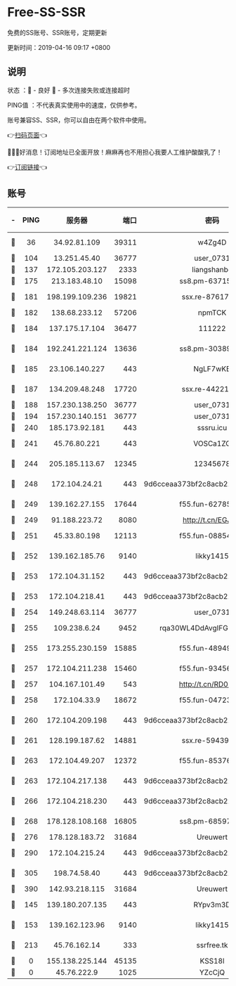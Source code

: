 # Free-SS-SSR

免费的SS账号、SSR账号，定期更新

更新时间：2019-04-16 09:17 +0800

## 说明

状态     ：🙂 - 良好 🙁 - 多次连接失败或连接超时

PING值   ：不代表真实使用中的速度，仅供参考。

账号兼容SS、SSR，你可以自由在两个软件中使用。

👉[扫码页面](https://liesauer.github.io/Free-SS-SSR/)👈

🎉🎉🎉好消息！订阅地址已全面开放！麻麻再也不用担心我要人工维护酸酸乳了！

👉[订阅链接](https://www.liesauer.net/yogurt/subscribe?ACCESS_TOKEN=DAYxR3mMaZAsaqUb)👈

## 账号

|-|PING|服务器|端口|密码|加密方式|区域|
|:----:|:----:|:-----:|-----:|:----:|:----:|:----:|
|🙂|36|34.92.81.109|39311|w4Zg4D|chacha20-ietf|US|
|🙂|104|13.251.45.40|36777|user_0731|chacha20|SG|
|🙂|137|172.105.203.127|2333|liangshanbo|chacha20|JP|
|🙂|175|213.183.48.10|15098|ss8.pm-63715751|rc4-md5|RU|
|🙂|181|198.199.109.236|19821|ssx.re-87617585|aes-256-cfb|US|
|🙂|182|138.68.233.12|57206|npmTCK|rc4-md5|US|
|🙂|184|137.175.17.104|36477|111222|aes-256-cfb|US|
|🙂|184|192.241.221.124|13636|ss8.pm-30389881|aes-256-cfb|US|
|🙂|185|23.106.140.227|443|NgLF7wKB|aes-256-cfb|US|
|🙂|187|134.209.48.248|17720|ssx.re-44221085|aes-256-cfb|US|
|🙂|188|157.230.138.250|36777|user_0731|chacha20|US|
|🙂|194|157.230.140.151|36777|user_0731|chacha20|US|
|🙂|240|185.173.92.181|443|sssru.icu|rc4-md5|RU|
|🙂|241|45.76.80.221|443|VOSCa1ZG|aes-256-cfb|DE|
|🙂|244|205.185.113.67|12345|12345678|aes-256-cfb|US|
|🙂|248|172.104.24.21|443|9d6cceaa373bf2c8acb22e60b6a58be6|aes-256-cfb|US|
|🙂|249|139.162.27.155|17644|f55.fun-62785557|aes-256-cfb|SG|
|🙂|249|91.188.223.72|8080|http://t.cn/EGJIyrl|rc4-md5|RU|
|🙂|251|45.33.80.198|12113|f55.fun-08854609|aes-256-cfb|US|
|🙂|252|139.162.185.76|9140|likky1415|aes-256-cfb|DE|
|🙂|253|172.104.31.152|443|9d6cceaa373bf2c8acb22e60b6a58be6|aes-256-cfb|US|
|🙂|253|172.104.218.41|443|9d6cceaa373bf2c8acb22e60b6a58be6|aes-256-cfb|US|
|🙂|254|149.248.63.114|36777|user_0731|chacha20|CA|
|🙂|255|109.238.6.24|9452|rqa30WL4DdAvgIFG6Fs3znzTa|aes-256-cfb|FR|
|🙂|255|173.255.230.159|15885|f55.fun-48949694|aes-256-cfb|US|
|🙂|257|172.104.211.238|15460|f55.fun-93456939|aes-256-cfb|US|
|🙂|257|104.167.101.49|543|http://t.cn/RD0D7sx|rc4-md5|CA|
|🙂|258|172.104.33.9|18672|f55.fun-04723964|aes-256-cfb|SG|
|🙂|260|172.104.209.198|443|9d6cceaa373bf2c8acb22e60b6a58be6|aes-256-cfb|US|
|🙂|261|128.199.187.62|14881|ssx.re-59439256|aes-256-cfb|SG|
|🙂|263|172.104.49.207|12372|f55.fun-85376024|aes-256-cfb|SG|
|🙂|263|172.104.217.138|443|9d6cceaa373bf2c8acb22e60b6a58be6|aes-256-cfb|US|
|🙂|266|172.104.218.230|443|9d6cceaa373bf2c8acb22e60b6a58be6|aes-256-cfb|US|
|🙂|268|178.128.108.168|16805|ss8.pm-68597133|aes-256-cfb|SG|
|🙂|276|178.128.183.72|31684|Ureuwert|chacha20|US|
|🙂|290|172.104.215.24|443|9d6cceaa373bf2c8acb22e60b6a58be6|aes-256-cfb|US|
|🙂|305|198.74.58.40|443|9d6cceaa373bf2c8acb22e60b6a58be6|aes-256-cfb|US|
|🙂|390|142.93.218.115|31684|Ureuwert|chacha20|IN|
|🙂|145|139.180.207.135|443|RYpv3m3D|aes-256-cfb|JP|
|🙂|153|139.162.123.96|9140|likky1415|aes-256-cfb|JP|
|🙂|213|45.76.162.14|333|ssrfree.tk|aes-256-cfb|SG|
|🙁|0|155.138.225.144|45135|KSS18l|rc4-md5|US|
|🙁|0|45.76.222.9|1025|YZcCjQ|rc4-md5|JP|
